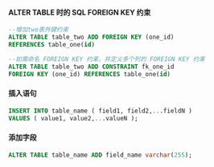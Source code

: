 #### ALTER TABLE 时的 SQL FOREIGN KEY 约束

```sql
--增加two表外键约束
ALTER TABLE table_two ADD FOREIGN KEY (one_id)
REFERENCES table_one(id)
```

```sql
--如需命名 FOREIGN KEY 约束，并定义多个列的 FOREIGN KEY 约束
ALTER TABLE table_two ADD CONSTRAINT fk_one_id
FOREIGN KEY (one_id) REFERENCES table_one(id)
```

#### 插入语句

```sql
INSERT INTO table_name ( field1, field2,...fieldN )
VALUES ( value1, value2,...valueN );
```

#### 添加字段

```sql
ALTER TABLE table_name ADD field_name varchar(255);
```